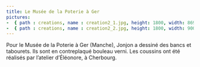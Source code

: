 ```yaml
---
title: Le Musée de la Poterie à Ger
pictures:
-  { path : creations, name : creation2_1.jpg, height: 1800, width: 869 }
-  { path : creations, name : creation2_2.jpg, height: 1800, width: 900 }
---
```

Pour le Musée de la Poterie à Ger (Manche), Jonjon a dessiné des bancs et tabourets.
Ils sont en contreplaqué bouleau verni. Les coussins ont été réalisés par l’atelier d’Éléonore, à Cherbourg.

<!-- more -->

